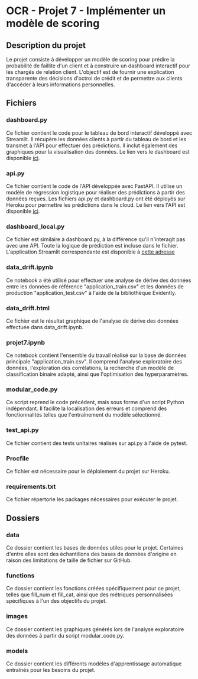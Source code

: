 # OCR - Projet 7 - Implémenter un modèle de scoring
## Description du projet
Le projet consiste à développer un modèle de scoring pour prédire la probabilité de faillite d'un client et à construire un dashboard interactif pour les chargés de relation client. L'objectif est de fournir une explication transparente des décisions d'octroi de crédit et de permettre aux clients d'accéder à leurs informations personnelles.
## Fichiers
### dashboard.py
Ce fichier contient le code pour le tableau de bord interactif développé avec Streamlit. Il récupère les données clients à partir du tableau de bord et les transmet à l'API pour effectuer des prédictions. Il inclut également des graphiques pour la visualisation des données. Le lien vers le dashboard est disponible [ici](https://ocr-db-pret.herokuapp.com).

### api.py
Ce fichier contient le code de l'API développée avec FastAPI. Il utilise un modèle de régression logistique pour réaliser des prédictions à partir des données reçues. Les fichiers api.py et dashboard.py ont été déployés sur Heroku pour permettre les prédictions dans le cloud. Le lien vers l'API est disponible [ici](https://ocr-api-pret.herokuapp.com).

### dashboard_local.py
Ce fichier est similaire à dashboard.py, à la différence qu'il n'interagit pas avec une API. Toute la logique de prédiction est incluse dans le fichier. L'application Streamlit correspondante est disponible à [cette adresse](https://hugodrf88-ocrprojet7-dashboard-local-ojtzf5.streamlit.app)

### data_drift.ipynb  
Ce notebook a été utilisé pour effectuer une analyse de dérive des données entre les données de référence "application_train.csv" et les données de production "application_test.csv" à l'aide de la bibliothèque Evidently. 

### data_drift.html  
Ce fichier est le résultat graphique de l'analyse de dérive des données effectuée dans data_drift.ipynb.

### projet7.ipynb
Ce notebook contient l'ensemble du travail réalisé sur la base de données principale "application_train.csv". Il comprend l'analyse exploratoire des données, l'exploration des corrélations, la recherche d'un modèle de classification binaire adapté, ainsi que l'optimisation des hyperparamètres.

### modular_code.py
Ce script reprend le code précédent, mais sous forme d'un script Python indépendant. Il facilite la localisation des erreurs et comprend des fonctionnalités telles que l'entraînement du modèle sélectionné.

### test_api.py 
Ce fichier contient des tests unitaires réalisés sur api.py à l'aide de pytest.

### Procfile
Ce fichier est nécessaire pour le déploiement du projet sur Heroku.

### requirements.txt
Ce fichier répertorie les packages nécessaires pour exécuter le projet.

## Dossiers
### data
Ce dossier contient les bases de données utiles pour le projet. Certaines d'entre elles sont des échantillons des bases de données d'origine en raison des limitations de taille de fichier sur GitHub.

### functions
Ce dossier contient les fonctions créées spécifiquement pour ce projet, telles que fill_num et fill_cat, ainsi que des métriques personnalisées spécifiques à l'un des objectifs du projet.

### images
Ce dossier contient les graphiques générés lors de l'analyse exploratoire des données à partir du script modular_code.py.

### models
Ce dossier contient les différents modèles d'apprentissage automatique entraînés pour les besoins du projet.

